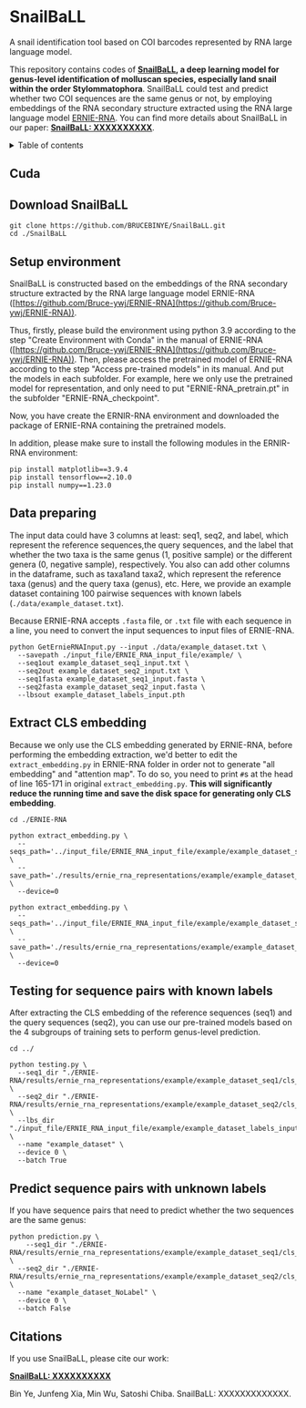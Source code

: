 # SnailBaLL
A snail identification tool based on COI barcodes represented by RNA large language model.

This repository contains codes of **[SnailBaLL](), a deep learning model for genus-level identification of molluscan species, especially land snail within the order Stylommatophora**. SnailBaLL could test and predict whether two COI sequences are the same genus or not, by employing embeddings of the RNA secondary structure extracted using the RNA large language model [ERNIE-RNA](https://github.com/Bruce-ywj/ERNIE-RNA). You can find more details about SnailBaLL in our paper: [**SnailBaLL: XXXXXXXXXX**]().



</details>

<details><summary>Table of contents</summary>

- [Download SnailBaLL](#Download_SnailBaLL)
- [Setup Environment](#Setup_Environment)
- [Data preparing](#Data_preparing)
- [Extract CLS embedding](#Extract_CLS_embedding)
- [Testing for sequence pairs with known labels](Testing_for_sequence_pairs_with_known_labels)
- [Predict sequence pairs with unknown labels](Predict_sequence_pairs_with_unknown_labels)
- [Citations](#Citations)
- [License](#License)
</details>


## Cuda


## Download SnailBaLL

```
git clone https://github.com/BRUCEBINYE/SnailBaLL.git
cd ./SnailBaLL
```

## Setup environment

SnailBaLL is constructed based on the embeddings of the RNA secondary structure extracted by the RNA large language model ERNIE-RNA ([https://github.com/Bruce-ywj/ERNIE-RNA](https://github.com/Bruce-ywj/ERNIE-RNA)).

Thus, firstly, please build the environment using python 3.9 according to the step "Create Environment with Conda" in the manual of ERNIE-RNA ([https://github.com/Bruce-ywj/ERNIE-RNA](https://github.com/Bruce-ywj/ERNIE-RNA)). Then, please access the pretrained model of ERNIE-RNA according to the step "Access pre-trained models" in its manual. And put the models in each subfolder. For example, here we only use the pretrained model for representation, and only need to put 
"ERNIE-RNA_pretrain.pt" in the subfolder "ERNIE-RNA_checkpoint".

Now, you have create the ERNIR-RNA environment and downloaded the package of ERNIE-RNA containing the pretrained models.

In addition, please make sure to install the following modules in the ERNIR-RNA environment:

```
pip install matplotlib==3.9.4
pip install tensorflow==2.10.0
pip install numpy==1.23.0
```


## Data preparing

The input data could have 3 columns at least: seq1, seq2, and label, which represent the reference sequences,the query sequences, and the label that whether the two taxa is the same genus (1, positive sample) or the different genera (0, negative sample), respectively. You also can add other columns in the dataframe, such as taxa1and taxa2, which represent the reference taxa (genus) and the query taxa (genus), etc. Here, we provide an example dataset containing 100 pairwise sequences with known labels (`./data/example_dataset.txt`).

Because ERNIE-RNA accepts `.fasta` file, or `.txt` file with each sequence in a line, you need to convert the input sequences to input files of ERNIE-RNA.

```
python GetErnieRNAInput.py --input ./data/example_dataset.txt \
  --savepath ./input_file/ERNIE_RNA_input_file/example/ \
  --seq1out example_dataset_seq1_input.txt \
  --seq2out example_dataset_seq2_input.txt \
  --seq1fasta example_dataset_seq1_input.fasta \
  --seq2fasta example_dataset_seq2_input.fasta \
  --lbsout example_dataset_labels_input.pth
```

## Extract CLS embedding

Because we only use the CLS embedding generated by ERNIE-RNA, before performing the embedding extraction, we'd better to edit the `extract_embedding.py` in ERNIE-RNA folder in order not to generate "all embedding" and "attention map". To do so, you need to print `#`s at the head of line 165-171 in original `extract_embedding.py`. **This will significantly reduce the running time and save the disk space for generating only CLS embedding**.

```
cd ./ERNIE-RNA

python extract_embedding.py \
  --seqs_path='../input_file/ERNIE_RNA_input_file/example/example_dataset_seq1_input.txt' \
  --save_path='./results/ernie_rna_representations/example/example_dataset_seq1/' \
  --device=0

python extract_embedding.py \
  --seqs_path='../input_file/ERNIE_RNA_input_file/example/example_dataset_seq2_input.txt' \
  --save_path='./results/ernie_rna_representations/example/example_dataset_seq2/' \
  --device=0
```

## Testing for sequence pairs with known labels

After extracting the CLS embedding of the reference sequences (seq1) and the query sequences (seq2), you can use our pre-trained models based on the 4 subgroups of training sets to perform genus-level prediction.

```
cd ../

python testing.py \
  --seq1_dir "./ERNIE-RNA/results/ernie_rna_representations/example/example_dataset_seq1/cls_embedding.npy" \
  --seq2_dir "./ERNIE-RNA/results/ernie_rna_representations/example/example_dataset_seq2/cls_embedding.npy" \
  --lbs_dir "./input_file/ERNIE_RNA_input_file/example/example_dataset_labels_input.pth" \
  --name "example_dataset" \
  --device 0 \
  --batch True
```



## Predict sequence pairs with unknown labels

If you have sequence pairs that need to predict whether the two sequences are the same genus:

```
python prediction.py \
    --seq1_dir "./ERNIE-RNA/results/ernie_rna_representations/example/example_dataset_seq1/cls_embedding.npy" \
  --seq2_dir "./ERNIE-RNA/results/ernie_rna_representations/example/example_dataset_seq2/cls_embedding.npy" \
  --name "example_dataset_NoLabel" \
  --device 0 \
  --batch False
```


## Citations

If you use SnailBaLL, please cite our work:

[**SnailBaLL: XXXXXXXXXX**]()

Bin Ye, Junfeng Xia, Min Wu, Satoshi Chiba. SnailBaLL: XXXXXXXXXXXXX. 
